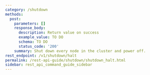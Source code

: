 ```yaml
---
category: /shutdown
methods:
  post:
    parameters: []
    response_body:
      description: Return value on success
      example_value: TO DO
      schema: TO DO
      status_code: '200'
    summary: Shut down every node in the cluster and power off.
rest_endpoint: /v1/shutdown/halt
permalink: /rest-api-guide/shutdown/shutdown_halt.html
sidebar: rest_api_command_guide_sidebar
---
```

